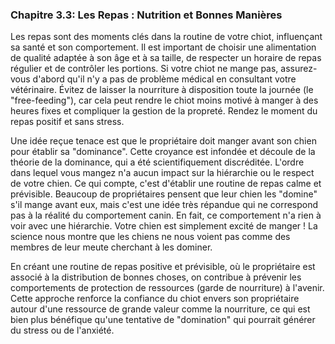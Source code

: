 ### **Chapitre 3.3: Les Repas : Nutrition et Bonnes Manières**

Les repas sont des moments clés dans la routine de votre chiot, influençant sa santé et son comportement. Il est important de choisir une alimentation de qualité adaptée à son âge et à sa taille, de respecter un horaire de repas régulier et de contrôler les portions. Si votre chiot ne mange pas, assurez-vous d'abord qu'il n'y a pas de problème médical en consultant votre vétérinaire. Évitez de laisser la nourriture à disposition toute la journée (le "free-feeding"), car cela peut rendre le chiot moins motivé à manger à des heures fixes et compliquer la gestion de la propreté. Rendez le moment du repas positif et sans stress.

Une idée reçue tenace est que le propriétaire doit manger avant son chien pour établir sa "dominance". Cette croyance est infondée et découle de la théorie de la dominance, qui a été scientifiquement discréditée. L'ordre dans lequel vous mangez n'a aucun impact sur la hiérarchie ou le respect de votre chien. Ce qui compte, c'est d'établir une routine de repas calme et prévisible. Beaucoup de propriétaires pensent que leur chien les "domine" s'il mange avant eux, mais c'est une idée très répandue qui ne correspond pas à la réalité du comportement canin. En fait, ce comportement n'a rien à voir avec une hiérarchie. Votre chien est simplement excité de manger ! La science nous montre que les chiens ne nous voient pas comme des membres de leur meute cherchant à les dominer.

En créant une routine de repas positive et prévisible, où le propriétaire est associé à la distribution de bonnes choses, on contribue à prévenir les comportements de protection de ressources (garde de nourriture) à l'avenir. Cette approche renforce la confiance du chiot envers son propriétaire autour d'une ressource de grande valeur comme la nourriture, ce qui est bien plus bénéfique qu'une tentative de "domination" qui pourrait générer du stress ou de l'anxiété. 